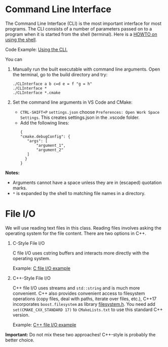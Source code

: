 # Command Line Interface

The Command Line Interface (CLI) is the most important interface for most programs. The CLI consists of a 
number of parameters passed on to a program when it is started from the shell (terminal). Here is a 
[HOWTO on using the shell](https://github.com/mhahsler/CS2341/blob/main/HOWTO_shell_and_ssh.md). 


Code Example: [Using the CLI.](CLInterface_main.cpp)

You can

1. Manually run the built executable with command line arguments. Open the terminal, go to the build directory and try:

   ```
   ./CLInterface a b c=d e = f "g = h"
   ./CLInterface *
   ./CLInterface *.cmake
   ```


2. Set the command line arguments in VS Code and CMake:
   * `CTRL-SHIFT+P` `settings.json` choose `Preferences: Open Work Space Settings`. This creates settings.json in the .vscode folder.
   * Add the following lines: 
     ```
     {
     "cmake.debugConfig": {
        "args": [
            "argument_1",
            "argument_2"
        ]
       }
     }
     ```

**Notes:** 

* Arguments cannot have a space unless they are in (escaped) quotation marks.
* `*` is expanded by the shell to matching file names in a directory.


# File I/O

We will use reading text files in this class. Reading files involves asking the operating system for the file content. There are two options in C++.

1. C-Style File I/O
   
   C file I/O uses cstring buffers and interacts more directly with the operating system.

   Example: [C file I/O example](fileIO_cstring_main.cpp)

2. C++-Style File I/O
   
   C++ file I/O uses streams and `std::string` and is much more convenient.
   C++ also provides convenient access to filesystem operations (copy files, deal with paths, iterate over files, etc.),
   C++17 incorporates `boost.filesystem` as library [filesystem.h](https://en.cppreference.com/w/cpp/filesystem). You need add `set(CMAKE_CXX_STANDARD 17)` to 
   `CMakeLists.txt` to use this standard C++ version.

   Example: [C++ file I/O example](fileIO_cpp_main.cpp)

**Important:** Do not mix these two approaches! C++-style is probably the better choice.

